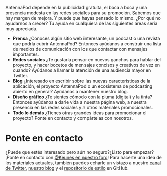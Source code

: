 AntennaPod depende en la publicidad gratuita, el boca a boca y una presencia modesta en las redes sociales para su promoción. Sabemos que hay margen de mejora. Y puede que hayas pensado lo mismo. ¿Por qué no ayudarnos a crecer? Tu ayuda en cualquiera de las siguientes áreas sería muy apreciada.

* **Prensa** ¿Conoces algún sitio web interesante, un podcast o una revista que podría cubrir AntennaPod? Entonces ayúdanos a construir una lista de medios de comunicación con los que contactar con mensajes importantes.
* **Redes sociales** ¿Te gustaría pensar en nuevos ganchos para hablar del proyecto, y hacer bocetos de mensajes concisos y creativos de vez en cuando? Ayúdanos a llamar la atención de una audiencia mayor en Twitter.
* **Blog** ¿Interesado en escribir sobre las nuevas características de la aplicación, el proyecto AntennaPod o un ecosistema de podcasting abierto en general? Ayúdanos a mantener nuestro blog.
* **Diseño gráfico** ¿Te sientes cómodo con la pluma (digital) y la tinta? Entonces ayúdanos a darle vida a nuestra página web, a nuestra presencia en las redes sociales y a otros materiales promocionales.
* **Todo lo demás** ¿Tienes otras grandes ideas para promocionar el proyecto? Ponte en contacto y compártelas con nosotros.

# Ponte en contacto

¿Puede que estés interesado pero aún no seguro?¿Listo para empezar?¡Ponte en contacto con [@Keunes en nuestro foro](https://forum.antennapod.org/u/keunes)! Para hacerte una idea de los materiales actuales, también puedes echarle un vistazo a nuestro [canal de Twitter](https://www.twitter.com/antennapod), [nuestro blog](/blog) y el [repositorio de estilo](https://github.com/AntennaPod/Branding) en GitHub.

